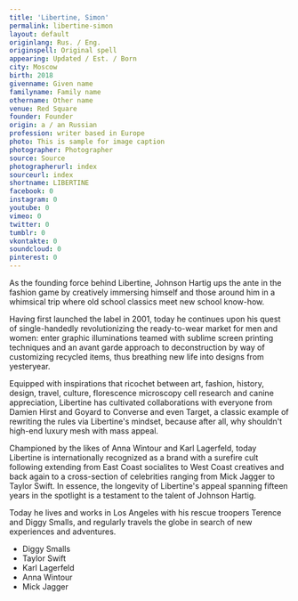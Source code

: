 ```yaml
---
title: 'Libertine, Simon'
permalink: libertine-simon
layout: default
originlang: Rus. / Eng.
originspell: Original spell
appearing: Updated / Est. / Born
city: Moscow
birth: 2018
givenname: Given name
familyname: Family name
othername: Other name
venue: Red Square
founder: Founder
origin: a / an Russian
profession: writer based in Europe
photo: This is sample for image caption
photographer: Photographer
source: Source
photographerurl: index
sourceurl: index
shortname: LIBERTINE
facebook: 0
instagram: 0
youtube: 0
vimeo: 0
twitter: 0
tumblr: 0
vkontakte: 0
soundcloud: 0
pinterest: 0
---
```


As the founding force behind Libertine, Johnson Hartig ups the ante in the fashion game by creatively immersing himself and those around him in a whimsical trip where old school classics meet new school know-how.

Having first launched the label in 2001, today he continues upon his quest of single-handedly revolutionizing the ready-to-wear market for men and women: enter graphic illuminations teamed with sublime screen printing techniques and an avant garde approach to deconstruction by way of customizing recycled items, thus breathing new life into designs from yesteryear.

Equipped with inspirations that ricochet between art, fashion, history, design, travel, culture, florescence microscopy cell research and canine appreciation, Libertine has cultivated collaborations with everyone from Damien Hirst and Goyard to Converse and even Target, a classic example of rewriting the rules via Libertine's mindset, because after all, why shouldn't high-end luxury mesh with mass appeal.

Championed by the likes of Anna Wintour and Karl Lagerfeld, today Libertine is internationally recognized as a brand with a surefire cult following extending from East Coast socialites to West Coast creatives and back again to a cross-section of celebrities ranging from Mick Jagger to Taylor Swift. In essence, the longevity of Libertine's appeal spanning fifteen years in the spotlight is a testament to the talent of Johnson Hartig.

Today he lives and works in Los Angeles with his rescue troopers Terence and Diggy Smalls, and regularly travels the globe in search of new experiences and adventures.

+ Diggy Smalls
+ Taylor Swift
+ Karl Lagerfeld
+ Anna Wintour
+ Mick Jagger
